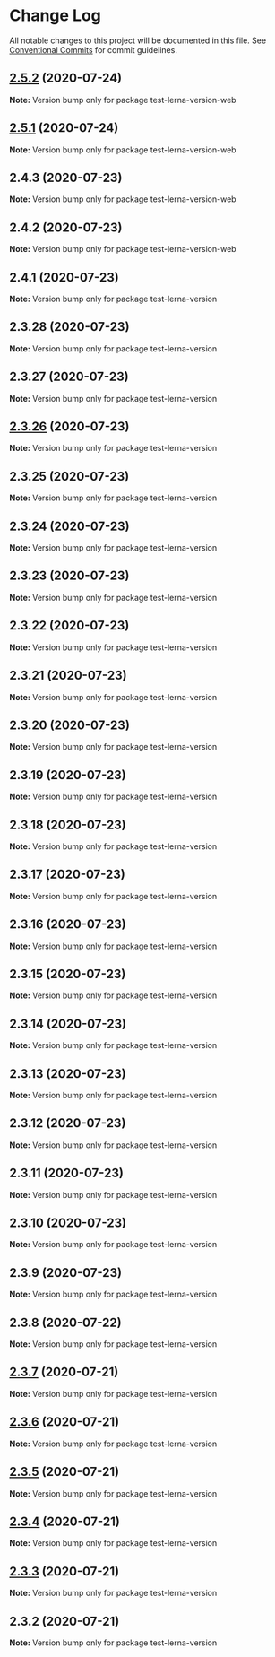 # Change Log

All notable changes to this project will be documented in this file.
See [Conventional Commits](https://conventionalcommits.org) for commit guidelines.

## [2.5.2](https://github.com/vydimitrov/test-lerna-version/compare/v2.5.1...v2.5.2) (2020-07-24)

**Note:** Version bump only for package test-lerna-version-web





## [2.5.1](https://github.com/vydimitrov/test-lerna-version/compare/v2.4.3...v2.5.1) (2020-07-24)

**Note:** Version bump only for package test-lerna-version-web





## 2.4.3 (2020-07-23)

**Note:** Version bump only for package test-lerna-version-web





## 2.4.2 (2020-07-23)

**Note:** Version bump only for package test-lerna-version-web





## 2.4.1 (2020-07-23)

**Note:** Version bump only for package test-lerna-version





## 2.3.28 (2020-07-23)

**Note:** Version bump only for package test-lerna-version





## 2.3.27 (2020-07-23)

**Note:** Version bump only for package test-lerna-version





## [2.3.26](https://github.com/vydimitrov/test-lerna-version/compare/v2.3.25...v2.3.26) (2020-07-23)

**Note:** Version bump only for package test-lerna-version






## 2.3.25 (2020-07-23)

**Note:** Version bump only for package test-lerna-version





## 2.3.24 (2020-07-23)

**Note:** Version bump only for package test-lerna-version





## 2.3.23 (2020-07-23)

**Note:** Version bump only for package test-lerna-version





## 2.3.22 (2020-07-23)

**Note:** Version bump only for package test-lerna-version





## 2.3.21 (2020-07-23)

**Note:** Version bump only for package test-lerna-version





## 2.3.20 (2020-07-23)

**Note:** Version bump only for package test-lerna-version





## 2.3.19 (2020-07-23)

**Note:** Version bump only for package test-lerna-version





## 2.3.18 (2020-07-23)

**Note:** Version bump only for package test-lerna-version





## 2.3.17 (2020-07-23)

**Note:** Version bump only for package test-lerna-version





## 2.3.16 (2020-07-23)

**Note:** Version bump only for package test-lerna-version





## 2.3.15 (2020-07-23)

**Note:** Version bump only for package test-lerna-version





## 2.3.14 (2020-07-23)

**Note:** Version bump only for package test-lerna-version





## 2.3.13 (2020-07-23)

**Note:** Version bump only for package test-lerna-version





## 2.3.12 (2020-07-23)

**Note:** Version bump only for package test-lerna-version





## 2.3.11 (2020-07-23)

**Note:** Version bump only for package test-lerna-version





## 2.3.10 (2020-07-23)

**Note:** Version bump only for package test-lerna-version





## 2.3.9 (2020-07-23)

**Note:** Version bump only for package test-lerna-version





## 2.3.8 (2020-07-22)

**Note:** Version bump only for package test-lerna-version





## [2.3.7](https://github.com/vydimitrov/test-lerna-version/compare/v2.3.6...v2.3.7) (2020-07-21)

**Note:** Version bump only for package test-lerna-version





## [2.3.6](https://github.com/vydimitrov/test-lerna-version/compare/v2.3.5...v2.3.6) (2020-07-21)

**Note:** Version bump only for package test-lerna-version





## [2.3.5](https://github.com/vydimitrov/test-lerna-version/compare/v2.3.4...v2.3.5) (2020-07-21)

**Note:** Version bump only for package test-lerna-version





## [2.3.4](https://github.com/vydimitrov/test-lerna-version/compare/v2.3.3...v2.3.4) (2020-07-21)

**Note:** Version bump only for package test-lerna-version





## [2.3.3](https://github.com/vydimitrov/test-lerna-version/compare/v2.3.2...v2.3.3) (2020-07-21)

**Note:** Version bump only for package test-lerna-version





## 2.3.2 (2020-07-21)

**Note:** Version bump only for package test-lerna-version
